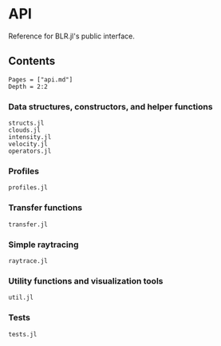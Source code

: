 # API

Reference for BLR.jl's public interface. 

## Contents

```@contents
Pages = ["api.md"]
Depth = 2:2
```

### Data structures, constructors, and helper functions
```@docs
structs.jl
clouds.jl
intensity.jl
velocity.jl
operators.jl
```

### Profiles
```@docs
profiles.jl
```

### Transfer functions
```@docs
transfer.jl
```

### Simple raytracing
```@docs
raytrace.jl
```

### Utility functions and visualization tools
```@docs
util.jl
```

### Tests
```@docs
tests.jl
```